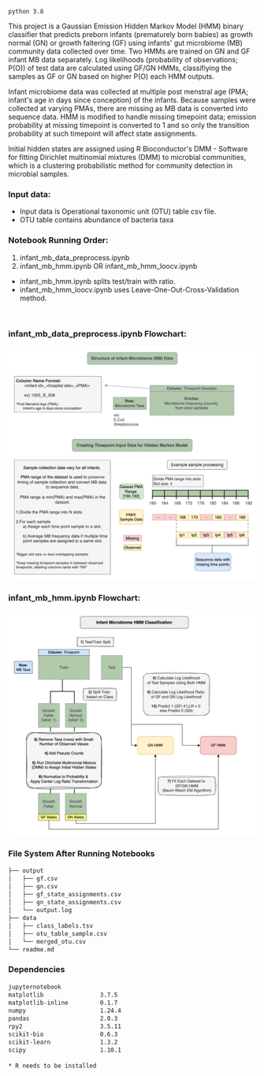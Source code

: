 ```
python 3.8
```
This project is a Gaussian Emission Hidden Markov Model (HMM) binary classifier that predicts preborn infants (prematurely born babies) as growth normal (GN) or growth faltering (GF) using infants' gut microbiome (MB) community data collected over time. Two HMMs are trained on GN and GF infant MB data separately. Log likelihoods (probability of observations; P(O)) of test data are calculated using GF/GN HMMs, classifiying the samples as GF or GN based on higher P(O) each HMM outputs.

Infant microbiome data was collected at multiple post menstral age (PMA; infant's age in days since conception) of the infants. Because samples were collected at varying PMAs, there are missing as MB data is converted into sequence data. HMM is modified to handle missing timepoint data; emission probability at missing timepoint is converted to 1 and so only the transition probability at such timepoint will affect state assignments.

Initial hidden states are assigned using R Bioconductor's DMM - Software for fitting Dirichlet multinomial mixtures (DMM) to microbial communities, which is a clustering probabilistic method for community detection in microbial samples.

### Input data:
* Input data is Operational taxonomic unit (OTU) table csv file.
* OTU table contains abundance of bacteria taxa

### Notebook Running Order:
1. infant_mb_data_preprocess.ipynb
1. infant_mb_hmm.ipynb OR infant_mb_hmm_loocv.ipynb
* infant_mb_hmm.ipynb splits test/train with ratio.
* infant_mb_hmm_loocv.ipynb uses Leave-One-Out-Cross-Validation method.

&nbsp; 
### infant_mb_data_preprocess.ipynb Flowchart:
![preprocess](./img/preprocess_infantMB_HMM.png)

### infant_mb_hmm.ipynb Flowchart:
![hmm](./img/infantMBHMM.png)

### File System After Running Notebooks
```
├── output
│   ├── gf.csv
│   ├── gn.csv
│   ├── gf_state_assignments.csv
│   ├── gn_state_assignments.csv
│   └── output.log
├── data
│   ├── class_labels.tsv
│   ├── otu_table_sample.csv
│   └── merged_otu.csv
└── readme.md
```
### Dependencies
```
jupyternotebook
matplotlib                3.7.5
matplotlib-inline         0.1.7
numpy                     1.24.4
pandas                    2.0.3
rpy2                      3.5.11
scikit-bio                0.6.3
scikit-learn              1.3.2
scipy                     1.10.1

* R needs to be installed
```